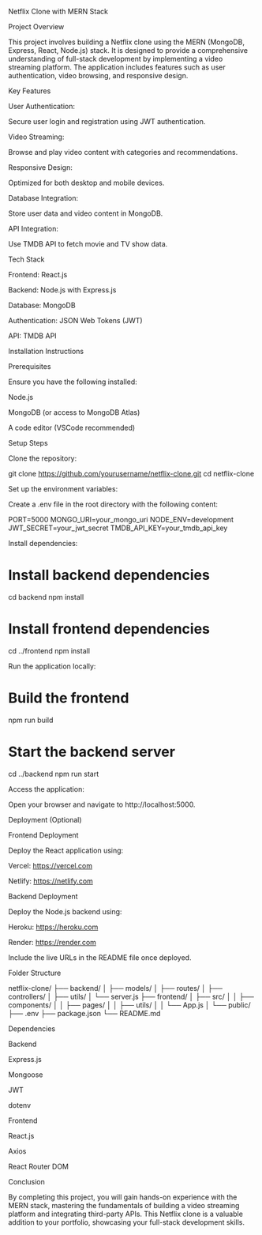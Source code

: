 Netflix Clone with MERN Stack

Project Overview

This project involves building a Netflix clone using the MERN (MongoDB, Express, React, Node.js) stack. It is designed to provide a comprehensive understanding of full-stack development by implementing a video streaming platform. The application includes features such as user authentication, video browsing, and responsive design.

Key Features

User Authentication:

Secure user login and registration using JWT authentication.

Video Streaming:

Browse and play video content with categories and recommendations.

Responsive Design:

Optimized for both desktop and mobile devices.

Database Integration:

Store user data and video content in MongoDB.

API Integration:

Use TMDB API to fetch movie and TV show data.

Tech Stack

Frontend: React.js

Backend: Node.js with Express.js

Database: MongoDB

Authentication: JSON Web Tokens (JWT)

API: TMDB API

Installation Instructions

Prerequisites

Ensure you have the following installed:

Node.js

MongoDB (or access to MongoDB Atlas)

A code editor (VSCode recommended)

Setup Steps

Clone the repository:

git clone https://github.com/yourusername/netflix-clone.git
cd netflix-clone

Set up the environment variables:

Create a .env file in the root directory with the following content:

PORT=5000
MONGO_URI=your_mongo_uri
NODE_ENV=development
JWT_SECRET=your_jwt_secret
TMDB_API_KEY=your_tmdb_api_key

Install dependencies:

# Install backend dependencies
cd backend
npm install

# Install frontend dependencies
cd ../frontend
npm install

Run the application locally:

# Build the frontend
npm run build

# Start the backend server
cd ../backend
npm run start

Access the application:

Open your browser and navigate to http://localhost:5000.

Deployment (Optional)

Frontend Deployment

Deploy the React application using:

Vercel: https://vercel.com

Netlify: https://netlify.com

Backend Deployment

Deploy the Node.js backend using:

Heroku: https://heroku.com

Render: https://render.com

Include the live URLs in the README file once deployed.

Folder Structure

netflix-clone/
├── backend/
│   ├── models/
│   ├── routes/
│   ├── controllers/
│   ├── utils/
│   └── server.js
├── frontend/
│   ├── src/
│   │   ├── components/
│   │   ├── pages/
│   │   ├── utils/
│   │   └── App.js
│   └── public/
├── .env
├── package.json
└── README.md

Dependencies

Backend

Express.js

Mongoose

JWT

dotenv

Frontend

React.js

Axios

React Router DOM


Conclusion

By completing this project, you will gain hands-on experience with the MERN stack, mastering the fundamentals of building a video streaming platform and integrating third-party APIs. This Netflix clone is a valuable addition to your portfolio, showcasing your full-stack development skills.

